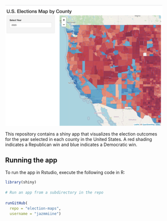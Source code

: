 



![](election-sc.png)


This repository contains a shiny app that visualizes the election outcomes for
the year selected in each county in the United States. A red shading indicates a 
Republican win and blue indicates a Democratic win.



## Running the app


To run the app in Rstudio, execute the following code in R:


```r
library(shiny)

# Run an app from a subdirectory in the repo

runGitHub(
  repo = "election-maps",
  username = "jazmmiine")
  
```